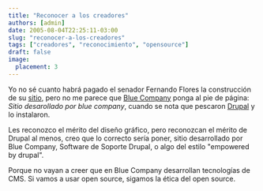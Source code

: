 ```yaml
---
title: "Reconocer a los creadores"
authors: [admin]
date: 2005-08-04T22:25:11-03:00
slug: "reconocer-a-los-creadores"
tags: ["creadores", "reconocimiento", "opensource"]
draft: false
image:
  placement: 3
---
```


Yo no sé cuanto habrá pagado el senador Fernando Flores la construcción
de su [sitio](http://www.fernandoflores.cl/blog/), pero no me parece que
[Blue Company](http://www.bluecompany.biz/) ponga al pie de página:
*Sitio desarollado por blue company*, cuando se nota que pescaron
[Drupal](http://www.drupal.org/) y lo instalaron.

Les reconozco el mérito del diseño gráfico, pero reconozcan el mérito de
Drupal al menos, creo que lo correcto sería poner, sitio desarrollado
por Blue Company, Software de Soporte Drupal, o algo del estilo
"empowered by drupal".

Porque no vayan a creer que en Blue Company desarrollan tecnologías de
CMS. Si vamos a usar open source, sigamos la ética del open source.
